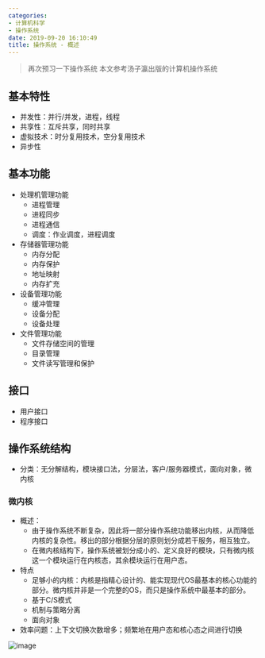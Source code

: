 ```yaml
---
categories:
- 计算机科学
- 操作系统
date: 2019-09-20 16:10:49
title: 操作系统 - 概述
---
```


> 再次预习一下操作系统
> 本文参考汤子瀛出版的计算机操作系统

<!-- more -->

## 基本特性

* 并发性：并行/并发，进程，线程
* 共享性：互斥共享，同时共享
* 虚拟技术：时分复用技术，空分复用技术
* 异步性

## 基本功能

* 处理机管理功能
  * 进程管理
  * 进程同步
  * 进程通信
  * 调度：作业调度，进程调度
* 存储器管理功能
  * 内存分配
  * 内存保护
  * 地址映射
  * 内存扩充
* 设备管理功能
  * 缓冲管理
  * 设备分配
  * 设备处理
* 文件管理功能
  * 文件存储空间的管理
  * 目录管理
  * 文件读写管理和保护

## 接口

* 用户接口
* 程序接口

## 操作系统结构

* 分类：无分解结构，模块接口法，分层法，客户/服务器模式，面向对象，微内核

### 微内核

* 概述：
  * 由于操作系统不断复杂，因此将一部分操作系统功能移出内核，从而降低内核的复杂性。移出的部分根据分层的原则划分成若干服务，相互独立。
  * 在微内核结构下，操作系统被划分成小的、定义良好的模块，只有微内核这一个模块运行在内核态，其余模块运行在用户态。
* 特点
  * 足够小的内核：内核是指精心设计的、能实现现代OS最基本的核心功能的部分。微内核并非是一个完整的OS，而只是操作系统中最基本的部分。
  * 基于C/S模式
  * 机制与策略分离
  * 面向对象
* 效率问题：上下文切换次数增多；频繁地在用户态和核心态之间进行切换

![image](https://user-images.githubusercontent.com/35499042/65313078-5bb35e00-dbc6-11e9-88ad-cc649c01e0cd.png)